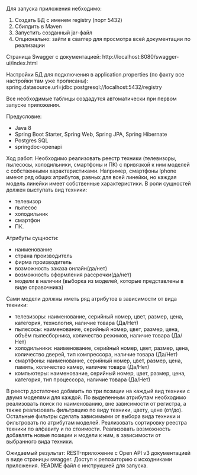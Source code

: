 Для запуска приложения небходимо:
1) Создать БД с именем registry (порт 5432)
2) Сбилдить в Maven 
3) Запустить созданный jar-файл
4) Опционально: зайти в сваггер для просмотра всей документации по реализации

Страница Swagger с документацией:
http://localhost:8080/swagger-ui/index.html

Настройки БД для подключения в application.properties (по факту все настройки там уже прописаны):
spring.datasource.url=jdbc:postgresql://localhost:5432/registry

Все необходимые таблицы создадутся автоматически при первом запуске приложения.


Предусловие:
- Java 8
- Spring Boot Starter, Spring Web, Spring JPA, Spring Hibernate
- Postgres SQL
- springdoc-openapi


Ход работ:
Необходимо реализовать реестр техники (телевизоры, пылесосы, холодильники, смартфоны и ПК) с привязкой к ним моделей с 
собственными характеристиками. Например, смартфоны Iphone имеют ряд общих атрибутов, равных для всей линейки, но каждая 
модель линейки имеет собственные характеристики.
В роли сущностей должен выступать вид техники: 
- телевизор
- пылесос
- холодильник
- смартфон
- ПК.

Атрибуты сущности: 
- наименование
- страна производитель
- фирма производитель
- возможность заказа онлайн(да/нет)
- возможность оформления рассрочки(да/нет)
- модели в наличии (выборка из моделей, которые представлены в виде справочника)

Сами модели должны иметь ряд атрибутов в зависимости от вида техники:
- телевизоры: наименование, серийный номер, цвет, размер, цена, категория, технология, наличие товара (Да/Нет)
- пылесосы: наименование, серийный номер, цвет, размер, цена, объём пылесборника, количество режимов, наличие товара (Да/Нет)
- холодильники: наименование, серийный номер, цвет, размер, цена, количество дверей, тип компрессора, наличие товара (Да/Нет)
- смартфоны: наименование, серийный номер, цвет, размер, цена, память, количество камер, наличие товара (Да/Нет)
- компьютеры: наименование, серийный номер, цвет, размер, цена, категория, тип процессора, наличие товара (Да/Нет)

В реестр достаточно добавить по три позиции на каждый вид техники с двумя моделями для каждой.
По выделенным атрибутам необходимо реализовать поиск по наименованию, вне зависимости от регистра, а также реализовать 
фильтрацию по виду техники, цвету, цене (от/до). Остальные фильтры сделать зависимыми от выбора вида техники и 
фильтровать по атрибутам моделей.
Реализовать сортировку реестра техники по алфавиту и по стоимости.
Реализовать возможность добавлять новые позиции и модели к ним, в зависимости от выбранного вида техники.

Ожидаемый результат:
REST-приложение с Open API v3 документацией в виде страницы swagger. Доступ к репозиторию с исходниками приложения. 
README файл с инструкцией для запуска.
